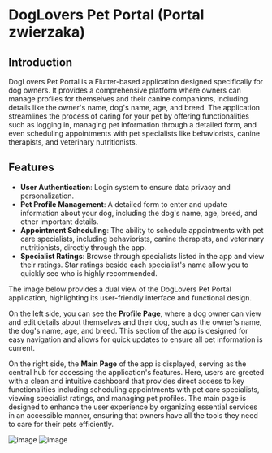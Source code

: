 # DogLovers Pet Portal (Portal zwierzaka)

## Introduction

DogLovers Pet Portal is a Flutter-based application designed specifically for dog owners. It provides a comprehensive platform where owners can manage profiles for themselves and their canine companions, including details like the owner's name, dog's name, age, and breed. The application streamlines the process of caring for your pet by offering functionalities such as logging in, managing pet information through a detailed form, and even scheduling appointments with pet specialists like behaviorists, canine therapists, and veterinary nutritionists.

## Features

- **User Authentication**: Login system to ensure data privacy and personalization.
- **Pet Profile Management**: A detailed form to enter and update information about your dog, including the dog's name, age, breed, and other important details.
- **Appointment Scheduling**: The ability to schedule appointments with pet care specialists, including behaviorists, canine therapists, and veterinary nutritionists, directly through the app.
- **Specialist Ratings**: Browse through specialists listed in the app and view their ratings. Star ratings beside each specialist's name allow you to quickly see who is highly recommended.



The image below provides a dual view of the DogLovers Pet Portal application, highlighting its user-friendly interface and functional design. 

On the left side, you can see the **Profile Page**, where a dog owner can view and edit details about themselves and their dog, such as the owner's name, the dog's name, age, and breed. This section of the app is designed for easy navigation and allows for quick updates to ensure all pet information is current.

On the right side, the **Main Page** of the app is displayed, serving as the central hub for accessing the application's features. Here, users are greeted with a clean and intuitive dashboard that provides direct access to key functionalities including scheduling appointments with pet care specialists, viewing specialist ratings, and managing pet profiles. The main page is designed to enhance the user experience by organizing essential services in an accessible manner, ensuring that owners have all the tools they need to care for their pets efficiently.




![image](https://github.com/Beata12/flutter/assets/38575612/529542bd-357f-4a94-b326-64ec5b34f687)              ![image](https://github.com/Beata12/flutter/assets/38575612/aafcaf24-6733-409f-bd97-a2e425f0e0d5)
